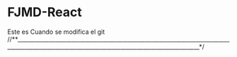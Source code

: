 # FJMD-React
Este es Cuando se modifica el git
//**_______________________________________________________________________________________________________________________________________________*/